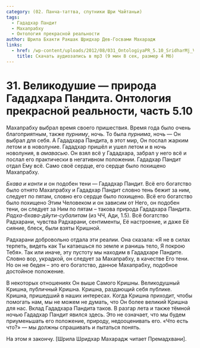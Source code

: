 ```yaml
---
category: (02. Панча-таттва, спутники Шри Чайтаньи)
tags:
  - Гададхар Пандит
  - Махапрабху
  - Онтология прекрасной реальности
author: Шрила Бхакти Ракшак Шридхар Дев-Госвами Махарадж
links:
  - href: /wp-content/uploads/2012/08/031_OntologiyaPR_5.10_SridharMj_Velikodushiye-priroda_Gadadhara_Pandita.mp3
    title: Скачать аудиозапись в mp3 (9 мин 8 сек, размер 4 Мб)
---
```


# 31. Великодушие — природа Гададхара Пандита. Онтология прекрасной реальности, часть 5.10

Махапрабху выбрал время своего пришествия. Время года было очень благоприятным, также *пурниму*, ночь. То была *пурнима*, ночь — Он выбрал для себя. А Гададхара Пандита, в этот мир, Он послал жарким летом и в новолуние. Гададхар пришёл и ушел летом и в ночь новолуния, в *амавасью*. Он взял всё у Гададхара, забрал у него всё и послал его практически в негативном положении. Гададхар Пандит отдал Ему всё. Само своё сердце, его сердце было похищено Махапрабху.

*Бхава и канти* и он подобен тени — Гададхар Пандит. Всё его богатство было отнято Махапрабху и Гададхар Пандит словно тень бежит за ним, следует по пятам, словно его сердце было похищено. Всё его богатство было похищено Этим Человеком и он зависим от Него, он подобен тени, он следует за Ним по пятам – такова природа Гададхара Пандита. *Радха-бхава-дйути-субалитам* (из ЧЧ, Ади, 1.5). Всё богатство Радхарани, чувства Радхарани, сентименты, Её настроение, и даже Её сияние, блеск, были взяты Кришной.

Радхарани добровольно отдала эти реалии. Она сказала: «Я не в силах терпеть, видеть как Ты катаешься по земле и ранишь тело, Я покрою Тебя». Так или иначе, эту пустоту мы находим в Гададхаре Пандите. Словно вор, украдкой, он следует за Махапрабху, в качестве Его тени. Но он не беден – это его богатство, данное Махапрабху, подобное достойное положение.

В некоторых отношениях Он выше Самого Кришны. Великодушный Кришна, публичный Кришна. Кришна, раздающий себя публике. Кришна, пришедший в наших интересах. Когда Кришна приходит, чтобы помогать нам, мы не можем не думать, что Он более великий Кришна для нас. Вклад Гададхара Пандита таков. В разгар лета и также тёмной ночью Гададхар Пандит явился здесь. Это не означает, что мы будем приуменьшать его положение, природу, недооценивать его. «Что есть что?» — мы должны спрашивать и пытаться понять.

На этом я закончу. [Шрила Шридхар Махарадж читает Премадхвани].

